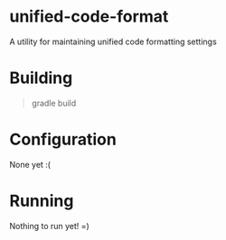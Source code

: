 unified-code-format
===================

A utility for maintaining unified code formatting settings

Building
=======

> gradle build


Configuration
=============
None yet :(

Running
=======

Nothing to run yet! =)
